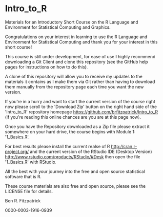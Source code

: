 # Intro_to_R
Materials for an Introductory Short Course on the R Language and Environment for Statistical Computing and Graphics.

Congratulations on your interest in learning to use the R Language and Environment for Statistical Computing and thank you for your interest in this short course!

This course is still under development, for ease of use I highly recommend downloading a Git Client and clone this repository (see the GitHub help pages for instructions on how to do this).

A clone of this repository will allow you to receive my updates to the materials it contains as I make them via Git rather than having to download them manually from the repository page each time you want the new version.

If you're in a hurry and want to start the current version of the course right now please scroll to the 'Download Zip' button on the right hand side of the 'Intro_to_R' repository homepage <https://github.com/brfitzpatrick/Intro_to_R> (if you're reading this online chances are you are at this page now).

Once you have the Repository downloaded as a Zip file please extract it somewhere on your hard drive, the course begins with Module 1: '1_Basics.R'.

For best results please install the current realse of R <http://cran.r-project.org/> and the current version of the RStudio IDE (Desktop Version) <http://www.rstudio.com/products/RStudio/#Desk> then open the file '1_Basics.R' with RStudio.

All the best with your journey into the free and open source statistical software that is R.

These course materials are also free and open source, please see the LICENSE file for details.

Ben R. Fitzpatrick

0000-0003-1916-0939


